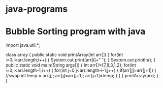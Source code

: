 # java-programs
# Bubble Sorting program with java
import java.util.*;

class array
{
    public static void printArray(int arr[])
    {
        for(int i=0;i<arr.length;i++)
        {
            System.out.print(arr[i]+" ");
         }
         System.out.println();
     }
    public static void main(String args[])
    {
        int arr[]={7,8,3,1,2};
        for(int i=0;i<arr.length-1;i++)
        {
            for(int j=0;j<arr.length-i-1;j++)
            {
                if(arr[j]>arr[j+1])
                {
                    //swap
                    int temp = arr[j];
                    arr[j]=arr[j+1];
                    arr[j+1]=temp;
                 }
             }
          }
          printArray(arr);
      }
}
